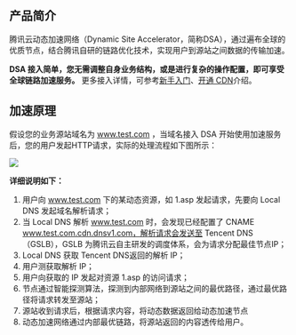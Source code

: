 ## 产品简介
腾讯云动态加速网络（Dynamic Site Accelerator，简称DSA），通过遍布全球的优质节点，结合腾讯自研的链路优化技术，实现用户到源站之间数据的传输加速。

**DSA 接入简单，您无需调整自身业务结构，或是进行复杂的操作配置，即可享受全球链路加速服务。** 更多接入详情，可参考[新手入门](https://www.qcloud.com/document/product/570/8651)、[开通 CDN](https://www.qcloud.com/document/product/570/8648)介绍。


## 加速原理
假设您的业务源站域名为 www.test.com ，当域名接入 DSA 开始使用加速服务后，您的用户发起HTTP请求，实际的处理流程如下图所示：


![](https://mc.qcloudimg.com/static/img/943fb7352371e1d83e7f082cbb01f6bc/image.png)

**详细说明如下：**

1. 用户向 www.test.com 下的某动态资源，如 1.asp 发起请求，先要向 Local DNS 发起域名解析请求；
2. 当 Local DNS 解析 www.test.com 时，会发现已经配置了 CNAME www.test.com.cdn.dnsv1.com，解析请求会发送至 Tencent DNS（GSLB），GSLB 为腾讯云自主研发的调度体系，会为请求分配最佳节点IP；
3. Local DNS 获取 Tencent DNS返回的解析 IP；
4. 用户测获取解析 IP；
5. 用户向获取的 IP 发起对资源  1.asp 的访问请求；
6. 节点通过智能探测算法，探测到内部网络到源站之间的最优路径，通过最优路径将请求转发至源站；
7. 源站收到请求后，根据请求内容，将动态数据返回给动态加速节点
8. 动态加速网络通过内部最优链路，将源站返回的内容透传给用户。

